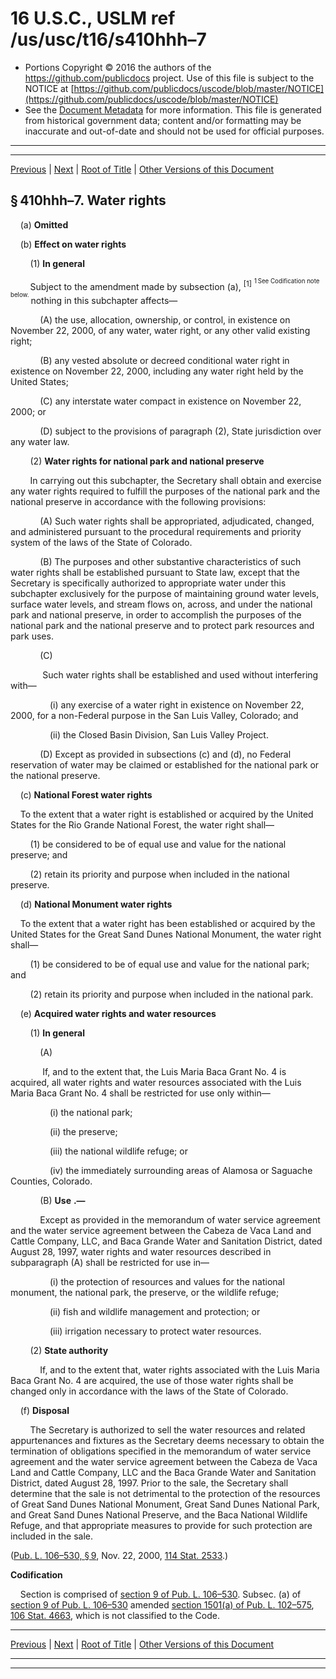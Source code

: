 ---
---

# 16 U.S.C., USLM ref /us/usc/t16/s410hhh–7

* Portions Copyright © 2016 the authors of the https://github.com/publicdocs project.
  Use of this file is subject to the NOTICE at [https://github.com/publicdocs/uscode/blob/master/NOTICE](https://github.com/publicdocs/uscode/blob/master/NOTICE)
* See the [Document Metadata](././../../../../..//README.md) for more information.
  This file is generated from historical government data; content and/or formatting may be inaccurate and out-of-date and should not be used for official purposes.

----------
----------

[Previous](./../../../../..//us/usc/t16/ch1/schLIX–FF/m__us_usc_t16_s410hhh–6.md) | [Next](./../../../../..//us/usc/t16/ch1/schLIX–FF/m__us_usc_t16_s410hhh–8.md) | [Root of Title](./../../../../../) | [Other Versions of this Document](https://publicdocs.github.io/go/links?ns=uslm&ref=%2Fus%2Fusc%2Ft16%2Fs410hhh%E2%80%937)

## § 410hhh–7. Water rights

    (a) __Omitted__ 

    (b) __Effect on water rights__ 

        (1) __In general__ 

        Subject to the amendment made by subsection (a), <sup>\[1\]</sup>  <sup><sup> 1 See Codification note below. </sup></sup>  nothing in this subchapter affects—

            (A) the use, allocation, ownership, or control, in existence on November 22, 2000, of any water, water right, or any other valid existing right;

            (B) any vested absolute or decreed conditional water right in existence on November 22, 2000, including any water right held by the United States;

            (C) any interstate water compact in existence on November 22, 2000; or

            (D) subject to the provisions of paragraph (2), State jurisdiction over any water law.

        (2) __Water rights for national park and national preserve__ 

        In carrying out this subchapter, the Secretary shall obtain and exercise any water rights required to fulfill the purposes of the national park and the national preserve in accordance with the following provisions:

            (A) Such water rights shall be appropriated, adjudicated, changed, and administered pursuant to the procedural requirements and priority system of the laws of the State of Colorado.

            (B) The purposes and other substantive characteristics of such water rights shall be established pursuant to State law, except that the Secretary is specifically authorized to appropriate water under this subchapter exclusively for the purpose of maintaining ground water levels, surface water levels, and stream flows on, across, and under the national park and national preserve, in order to accomplish the purposes of the national park and the national preserve and to protect park resources and park uses.

            (C)

             Such water rights shall be established and used without interfering with—

                (i) any exercise of a water right in existence on November 22, 2000, for a non-Federal purpose in the San Luis Valley, Colorado; and

                (ii) the Closed Basin Division, San Luis Valley Project.

            (D) Except as provided in subsections (c) and (d), no Federal reservation of water may be claimed or established for the national park or the national preserve.

    (c) __National Forest water rights__ 

    To the extent that a water right is established or acquired by the United States for the Rio Grande National Forest, the water right shall—

        (1) be considered to be of equal use and value for the national preserve; and

        (2) retain its priority and purpose when included in the national preserve.

    (d) __National Monument water rights__ 

    To the extent that a water right has been established or acquired by the United States for the Great Sand Dunes National Monument, the water right shall—

        (1) be considered to be of equal use and value for the national park; and

        (2) retain its priority and purpose when included in the national park.

    (e) __Acquired water rights and water resources__ 

        (1) __In general__ 

            (A)

             If, and to the extent that, the Luis Maria Baca Grant No. 4 is acquired, all water rights and water resources associated with the Luis Maria Baca Grant No. 4 shall be restricted for use only within—

                (i) the national park;

                (ii) the preserve;

                (iii) the national wildlife refuge; or

                (iv) the immediately surrounding areas of Alamosa or Saguache Counties, Colorado.

            (B)  __Use__  __.—__ 

            Except as provided in the memorandum of water service agreement and the water service agreement between the Cabeza de Vaca Land and Cattle Company, LLC, and Baca Grande Water and Sanitation District, dated August 28, 1997, water rights and water resources described in subparagraph (A) shall be restricted for use in—

                (i) the protection of resources and values for the national monument, the national park, the preserve, or the wildlife refuge;

                (ii) fish and wildlife management and protection; or

                (iii) irrigation necessary to protect water resources.

        (2) __State authority__ 

            If, and to the extent that, water rights associated with the Luis Maria Baca Grant No. 4 are acquired, the use of those water rights shall be changed only in accordance with the laws of the State of Colorado.

    (f) __Disposal__ 

        The Secretary is authorized to sell the water resources and related appurtenances and fixtures as the Secretary deems necessary to obtain the termination of obligations specified in the memorandum of water service agreement and the water service agreement between the Cabeza de Vaca Land and Cattle Company, LLC and the Baca Grande Water and Sanitation District, dated August 28, 1997. Prior to the sale, the Secretary shall determine that the sale is not detrimental to the protection of the resources of Great Sand Dunes National Monument, Great Sand Dunes National Park, and Great Sand Dunes National Preserve, and the Baca National Wildlife Refuge, and that appropriate measures to provide for such protection are included in the sale.

([Pub. L. 106–530, § 9][/us/pl/106/530/s9], Nov. 22, 2000, [114 Stat. 2533][/us/stat/114/2533].)

 __Codification__ 

    Section is comprised of [section 9 of Pub. L. 106–530][/us/pl/106/530/s9]. Subsec. (a) of [section 9 of Pub. L. 106–530][/us/pl/106/530/s9] amended [section 1501(a) of Pub. L. 102–575][/us/pl/102/575/s1501/a], [106 Stat. 4663][/us/stat/106/4663], which is not classified to the Code.

----------

[Previous](./../../../../..//us/usc/t16/ch1/schLIX–FF/m__us_usc_t16_s410hhh–6.md) | [Next](./../../../../..//us/usc/t16/ch1/schLIX–FF/m__us_usc_t16_s410hhh–8.md) | [Root of Title](./../../../../../) | [Other Versions of this Document](https://publicdocs.github.io/go/links?ns=uslm&ref=%2Fus%2Fusc%2Ft16%2Fs410hhh%E2%80%937)

----------
----------

[/us/pl/106/530/s9]: https://publicdocs.github.io/go/links?ns=uslm&ref=%2Fus%2Fpl%2F106%2F530%2Fs9
[/us/stat/114/2533]: https://publicdocs.github.io/go/links?ns=uslm&ref=%2Fus%2Fstat%2F114%2F2533
[/us/pl/106/530/s9]: https://publicdocs.github.io/go/links?ns=uslm&ref=%2Fus%2Fpl%2F106%2F530%2Fs9
[/us/pl/106/530/s9]: https://publicdocs.github.io/go/links?ns=uslm&ref=%2Fus%2Fpl%2F106%2F530%2Fs9
[/us/pl/102/575/s1501/a]: https://publicdocs.github.io/go/links?ns=uslm&ref=%2Fus%2Fpl%2F102%2F575%2Fs1501%2Fa
[/us/stat/106/4663]: https://publicdocs.github.io/go/links?ns=uslm&ref=%2Fus%2Fstat%2F106%2F4663


